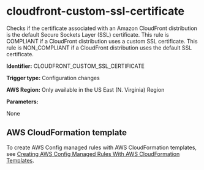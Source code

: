 # cloudfront\-custom\-ssl\-certificate<a name="cloudfront-custom-ssl-certificate"></a>

Checks if the certificate associated with an Amazon CloudFront distribution is the default Secure Sockets Layer \(SSL\) certificate\. This rule is COMPLIANT if a CloudFront distribution uses a custom SSL certificate\. This rule is NON\_COMPLIANT if a CloudFront distribution uses the default SSL certificate\. 

**Identifier:** CLOUDFRONT\_CUSTOM\_SSL\_CERTIFICATE

**Trigger type:** Configuration changes

**AWS Region:** Only available in the US East \(N\. Virginia\) Region

**Parameters:**

None  

## AWS CloudFormation template<a name="w24aac11c29c17c47c15"></a>

To create AWS Config managed rules with AWS CloudFormation templates, see [Creating AWS Config Managed Rules With AWS CloudFormation Templates](aws-config-managed-rules-cloudformation-templates.md)\.